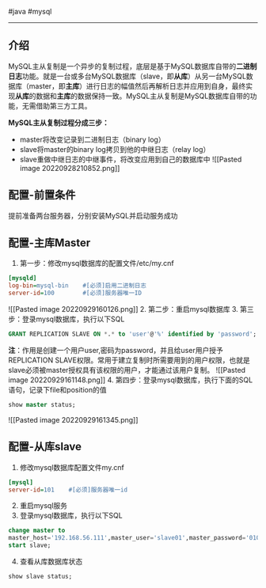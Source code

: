 
#java #mysql

---
## 介绍
MySQL主从复制是一个异步的复制过程，底层是基于MySQL数据库自带的**二进制日志**功能。就是一台或多台MySQL数据库（slave，即**从库**）从另一台MySQL数据库（master，即**主库**）进行日志的幅值然后再解析日志并应用到自身，最终实现**从库**的数据和**主库**的数据保持一致。MySQL主从复制是MySQL数据库自带的功能，无需借助第三方工具。

**MySQL主从复制过程分成三步：**
- master将改变记录到二进制日志（binary log）
- slave将master的binary log拷贝到他的中继日志（relay log）
- slave重做中继日志的中继事件，将改变应用到自己的数据库中
![[Pasted image 20220928210852.png]]

## 配置-前置条件
提前准备两台服务器，分别安装MySQL并启动服务成功

## 配置-主库Master
1. 第一步：修改mysql数据库的配置文件/etc/my.cnf
```ini
[mysqld]
log-bin=mysql-bin    #[必须]启用二进制日志
server-id=100        #[必须]服务器唯一ID
```
![[Pasted image 20220929160126.png]]
2. 第二步：重启mysql数据库
3. 第三步：登录mysql数据库，执行以下SQL
```sql
GRANT REPLICATION SLAVE ON *.* to 'user'@'%' identified by 'password';
```
**注**：作用是创建一个用户user,密码为password，并且给user用户授予REPLICATION SLAVE权限。常用于建立复制时所需要用到的用户权限，也就是slave必须被master授权具有该权限的用户，才能通过该用户复制。
![[Pasted image 20220929161148.png]]
4. 第四步：登录mysql数据库，执行下面的SQL语句，记录下file和position的值
```sql
show master status;
```
![[Pasted image 20220929161345.png]]
## 配置-从库slave
1. 修改mysql数据库配置文件my.cnf
```ini
[mysql]
server-id=101    #[必须]服务器唯一id
```
2. 重启mysql服务
3. 登录mysql数据库，执行以下SQL
```sql
change master to
master_host='192.168.56.111',master_user='slave01',master_password='010107',master_log_file='mysql-bin.000001',master_log_pos=584;
start slave;
```
4. 查看从库数据库状态
```sql
show slave status;
```